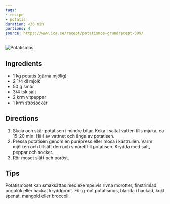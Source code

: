 ```yaml
---
tags:
- recipe
- potatis
duration: <30 min
portions: 4
source: https://www.ica.se/recept/potatismos-grundrecept-399/
---
```


![Potatismos](https://assets.icanet.se/e_sharpen:80,q_auto,dpr_1.25,w_718,h_718,c_lfill/imagevaultfiles/id_243154/cf_259/potatismos_(grundrecept).jpg)

## Ingredients
- 1 kg potatis (gärna mjölig)
- 2 1/4 dl mjölk
- 50 g smör
- 3/4 tsk salt
- 2 krm vitpeppar
- 1 krm strösocker

## Directions
1. Skala och skär potatisen i mindre bitar. Koka i saltat vatten tills mjuka, ca 15-20 min. Häll av vattnet och ånga av potatisen.
2. Pressa potatisen genom en purépress eller mosa i kastrullen. Värm mjölken och tillsätt den och smöret till potatisen. Krydda med salt, peppar och socker.
3. Rör moset slätt och poröst.

## Tips
Potatismoset kan smaksättas med exempelvis rivna morötter, finstrimlad purjolök eller hackat kryddgrönt. För grönt potatismos, blanda i hackad, kokt spenat, mangold eller broccoli.
